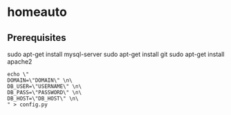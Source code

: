 # homeauto

## Prerequisites
sudo apt-get install mysql-server
sudo apt-get install git
sudo apt-get install apache2

```
echo \"
DOMAIN=\"DOMAIN\" \n\
DB_USER=\"USERNAME\" \n\
DB_PASS=\"PASSWORD\" \n\
DB_HOST=\"DB_HOST\" \n\
" > config.py
```

